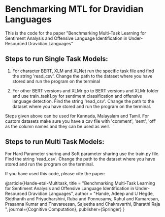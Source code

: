 # Benchmarking MTL for Dravidian Languages 

This is the code for the paper "Benchmarking Multi-Task Learning for Sentiment Analysis and Offensive Language Identification in Under-Resourced Dravidian Languages"

## Steps to run Single Task Models:
1) For character BERT, XLM and XLNet run the specific task file and find the string 'read_csv'. Change the path to the dataset where you have stored and run the program on the terminal

2) For other BERT versions and XLMr go to BERT versions and XLMr folder and use train_task1.py for sentiment classification and offensive language detection. Find the string 'read_csv'. Change the path to the dataset where you have stored and run the program on the terminal.

Steps given above can be used for Kannada, Malayalam and Tamil. For custom datasets make sure you have a csv file with 'comment', 'sent', 'off' as the column names and they can be used as well.

## Steps to run Multi Task Models:

For Hard Parameter sharing and Soft parameter sharing use the train.py file. Find the string 'read_csv'. Change the path to the dataset where you have stored and run the program on the terminal.

If you have used this code, please cite the paper:
 
@article{Hande-etal-Multitask,
    title = "Benchmarking Multi-Task Learning for Sentiment Analysis and Offensive Language Identification in Under-Resourced Dravidian Languages",
    author = "Hande, Adeep  and
      U Hegde, Siddhanth  and
      Priyadharshini, Ruba  and
      Ponnusamy, Rahul  and
      Kumaresan, Prasanna Kumar and
      Thavareesan, Sajeetha and
      Chakravarthi, Bharathi Raja ",
      journal={Cognitive Computation},
      publisher={Springer}
    }
